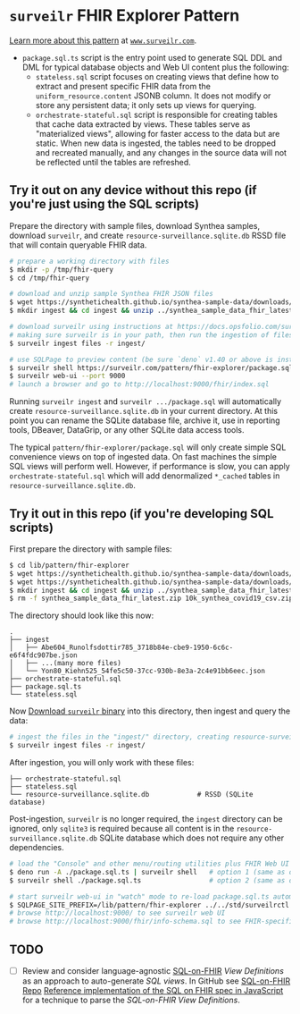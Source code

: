 # `surveilr` FHIR Explorer Pattern

[Learn more about this pattern](https://surveilr.com/pattern/fhir-explorer) at
[`www.surveilr.com`](https://surveilr.com/pattern/fhir-explorer).

- `package.sql.ts` script is the entry point used to generate SQL DDL and DML
  for typical database objects and Web UI content plus the following:
  - `stateless.sql` script focuses on creating views that define how to extract
    and present specific FHIR data from the `uniform_resource.content` JSONB
    column. It does not modify or store any persistent data; it only sets up
    views for querying.
  - `orchestrate-stateful.sql` script is responsible for creating tables that
    cache data extracted by views. These tables serve as "materialized views",
    allowing for faster access to the data but are static. When new data is
    ingested, the tables need to be dropped and recreated manually, and any
    changes in the source data will not be reflected until the tables are
    refreshed.

## Try it out on any device without this repo (if you're just using the SQL scripts)

Prepare the directory with sample files, download Synthea samples, download
`surveilr`, and create `resource-surveillance.sqlite.db` RSSD file that will
contain queryable FHIR data.

```bash
# prepare a working directory with files
$ mkdir -p /tmp/fhir-query
$ cd /tmp/fhir-query

# download and unzip sample Synthea FHIR JSON files
$ wget https://synthetichealth.github.io/synthea-sample-data/downloads/latest/synthea_sample_data_fhir_latest.zip
$ mkdir ingest && cd ingest && unzip ../synthea_sample_data_fhir_latest.zip && cd ..

# download surveilr using instructions at https://docs.opsfolio.com/surveilr/how-to/installation-guide
# making sure surveilr is in your path, then run the ingestion of files downloaded above
$ surveilr ingest files -r ingest/

# use SQLPage to preview content (be sure `deno` v1.40 or above is installed)
$ surveilr shell https://surveilr.com/pattern/fhir-explorer/package.sql
$ surveilr web-ui --port 9000
# launch a browser and go to http://localhost:9000/fhir/index.sql
```

Running `surveilr ingest` and `surveilr .../package.sql` will automatically
create `resource-surveillance.sqlite.db` in your current directory. At this
point you can rename the SQLite database file, archive it, use in reporting
tools, DBeaver, DataGrip, or any other SQLite data access tools.

The typical `pattern/fhir-explorer/package.sql` will only create simple SQL
convenience views on top of ingested data. On fast machines the simple SQL views
will perform well. However, if performance is slow, you can apply
`orchestrate-stateful.sql` which will add denormalized `*_cached` tables in
`resource-surveillance.sqlite.db`.

## Try it out in this repo (if you're developing SQL scripts)

First prepare the directory with sample files:

```bash
$ cd lib/pattern/fhir-explorer
$ wget https://synthetichealth.github.io/synthea-sample-data/downloads/latest/synthea_sample_data_fhir_latest.zip
$ wget https://synthetichealth.github.io/synthea-sample-data/downloads/10k_synthea_covid19_csv.zip
$ mkdir ingest && cd ingest && unzip ../synthea_sample_data_fhir_latest.zip && unzip ../10k_synthea_covid19_csv.zip && cd ..
$ rm -f synthea_sample_data_fhir_latest.zip 10k_synthea_covid19_csv.zip
```

The directory should look like this now:

```
.
├── ingest
│   ├── Abe604_Runolfsdottir785_3718b84e-cbe9-1950-6c6c-e6f4fdc907be.json
│   ├── ...(many more files)
│   └── Yon80_Kiehn525_54fe5c50-37cc-930b-8e3a-2c4e91bb6eec.json
├── orchestrate-stateful.sql
├── package.sql.ts
└── stateless.sql
```

Now
[Download `surveilr` binary](https://docs.opsfolio.com/surveilr/how-to/installation-guide/)
into this directory, then ingest and query the data:

```bash
# ingest the files in the "ingest/" directory, creating resource-surveillance.sqlite.db
$ surveilr ingest files -r ingest/
```

After ingestion, you will only work with these files:

```
├── orchestrate-stateful.sql
├── stateless.sql
└── resource-surveillance.sqlite.db            # RSSD (SQLite database)
```

Post-ingestion, `surveilr` is no longer required, the `ingest` directory can be
ignored, only `sqlite3` is required because all content is in the
`resource-surveillance.sqlite.db` SQLite database which does not require any
other dependencies.

```bash
# load the "Console" and other menu/routing utilities plus FHIR Web UI (both are same, just run one)
$ deno run -A ./package.sql.ts | surveilr shell   # option 1 (same as option 2)
$ surveilr shell ./package.sql.ts                 # option 2 (same as option 1)

# start surveilr web-ui in "watch" mode to re-load package.sql.ts automatically
$ SQLPAGE_SITE_PREFIX=/lib/pattern/fhir-explorer ../../std/surveilrctl.ts dev
# browse http://localhost:9000/ to see surveilr web UI
# browse http://localhost:9000/fhir/info-schema.sql to see FHIR-specific views and tables
```

## TODO

- [ ] Review and consider language-agnostic
      [SQL-on-FHIR](https://build.fhir.org/ig/FHIR/sql-on-fhir-v2) _View
      Definitions_ as an approach to auto-generate _SQL views_. In GitHub see
      [SQL-on-FHIR Repo](https://github.com/FHIR/sql-on-fhir-v2)
      [Reference implementation of the SQL on FHIR spec in JavaScript](https://github.com/FHIR/sql-on-fhir-v2/tree/master/sof-js)
      for a technique to parse the _SQL-on-FHIR View Definitions_.
